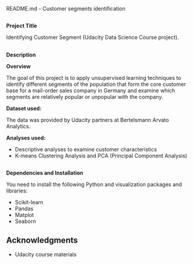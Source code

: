 README.md - Customer segments identification


## 
**Project Title**

Identifying Customer Segment (Udacity Data Science Course project). 


## 
**Description**

**Overview**

The goal of this project is to apply unsupervised learning techniques to identify different segments of the population that form the core customer base for a mail-order sales company in Germany and examine which segments are relatively popular or unpopular with the company.

**Dataset used:**

The data was provided by Udacity partners at Bertelsmann Arvato Analytics.

**Analyses used:**



*   Descriptive analyses to examine customer characteristics
*   K-means Clustering Analysis and PCA (Principal Component Analysis)

## 
**Dependencies and Installation**


You need to install the following Python and visualization packages and libraries:



*   Scikit-learn
*   Pandas
*   Matplot
*   Seaborn


## **Acknowledgments**



*   Udacity course materials
